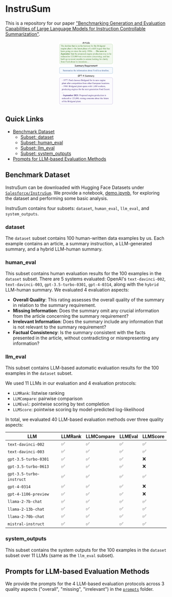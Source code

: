 # InstruSum

This is a repository for our paper ["Benchmarking Generation and Evaluation Capabilities of Large Language
Models for Instruction Controllable Summarization"](https://arxiv.org/abs/2311.09184).

<figure style="text-align: center;">
    <img src="instrusum.svg" style="width: 40%; height: auto;">
</figure>

## Quick Links

- [Benchmark Dataset](#benchmark-dataset)
  - [Subset: dataset](#dataset)
  - [Subset: human_eval](#human_eval)
  - [Subset: llm_eval](#llm_eval)
  - [Subset: system_outputs](#system_outputs)
- [Prompts for LLM-based Evaluation Methods](#prompts-for-llm-based-evaluation-methods)

## Benchmark Dataset

InstruSum can be downloaded with Hugging Face Datasets under [`Salesforce/InstruSum`](https://huggingface.co/datasets/Salesforce/InstruSum).
We provide a notebook, [demo.ipynb](demo.ipynb), for exploring the dataset and performing some basic analysis.

InstruSum contains four subsets: `dataset`, `human_eval`, `llm_eval`, and `system_outputs`.

### dataset

The `dataset` subset contains 100 human-written data examples by us.
Each example contains an article, a summary instruction, a LLM-generated summary, and a hybrid LLM-human summary.

### human_eval

This subset contains human evaluation results for the 100 examples in the `dataset` subset.
There are 5 systems evaluated: OpenAI's `text-davinci-002`, `text-davinci-003`, `gpt-3.5-turbo-0301`, `gpt-4-0314`, along with the `hybrid` LLM-human summary.
We evaluated 4 evaluation aspects:
- **Overall Quality**: This rating assesses the overall quality of the summary in relation to the summary requirement.
- **Missing Information**: Does the summary omit any crucial information from the article concerning the summary requirement?
- **Irrelevant Information**: Does the summary include any information that is not relevant to the summary requirement?
- **Factual Consistency**: Is the summary consistent with the facts presented in the article, without contradicting or misrepresenting any information?

### llm_eval

This subset contains LLM-based automatic evaluation results for the 100 examples in the `dataset` subset.

We used 11 LLMs in our evaluation and 4 evaluation protocols:

- `LLMRank`: listwise ranking
- `LLMCompare`: pairwise comparison
- `LLMEval`: pointwise scoring by text completion
- `LLMScore`: pointwise scoring by model-predicted log-likelihood

In total, we evaluated 40 LLM-based evaluation methods over three quality aspects:

| LLM              | LLMRank | LLMCompare | LLMEval | LLMScore |
|--------------------------|---------|------------|---------|----------|
| `text-davinci-002`       | ✅       | ✅         | ✅       | ✅       |
| `text-davinci-003`       | ✅       | ✅         | ✅       | ✅       |
| `gpt-3.5-turbo-0301`     | ✅       | ✅         | ✅       | ❌       |
| `gpt-3.5-turbo-0613`     | ✅       | ✅         | ✅       | ❌       |
| `gpt-3.5-turbo-instruct` | ✅       | ✅         | ✅       | ✅       |
| `gpt-4-0314`             | ✅       | ✅         | ✅       | ❌       |
| `gpt-4-1106-preview`     | ✅       | ✅         | ✅       | ❌       |
| `llama-2-7b-chat`        | ✅       | ✅         | ✅       | ✅       |
| `llama-2-13b-chat`       | ✅       | ✅         | ✅       | ✅       |
| `llama-2-70b-chat`       | ✅       | ✅         | ✅       | ✅       |
| `mistral-instruct`       | ✅       | ✅         | ✅       | ✅       |

### system_outputs

This subset contains the system outputs for the 100 examples in the `dataset` subset over 11 LLMs (same as the `llm_eval` subset).

## Prompts for LLM-based Evaluation Methods

We provide the prompts for the 4 LLM-based evaluation protocols across 3 quality aspects ("overall", "missing", "irrelevant") in the [`prompts`](prompts) folder.




